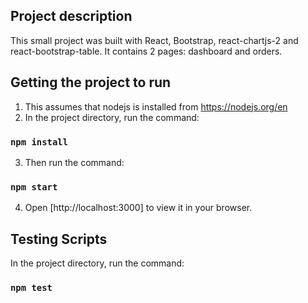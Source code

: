 ## Project description

This small project was built with React, Bootstrap, react-chartjs-2 and react-bootstrap-table. It contains 2 pages: dashboard and orders.

## Getting the project to run

1. This assumes that nodejs is installed from https://nodejs.org/en
2. In the project directory, run the command:

### `npm install`

3. Then run the command:

### `npm start`

4. Open [http://localhost:3000] to view it in your browser.

## Testing Scripts

In the project directory, run the command:

### `npm test`
